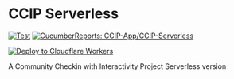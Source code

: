 CCIP Serverless
===
[![Test](https://github.com/elct9620/CCIP-Serverless/actions/workflows/test.yml/badge.svg)](https://github.com/elct9620/CCIP-Serverless/actions/workflows/test.yml) [![CucumberReports: CCIP-App/CCIP-Serverless](https://messages.cucumber.io/api/report-collections/d21a64fa-a180-4742-940e-a2fd885c650a/badge)](https://reports.cucumber.io/report-collections/d21a64fa-a180-4742-940e-a2fd885c650a)

[![Deploy to Cloudflare Workers](https://deploy.workers.cloudflare.com/button)](https://deploy.workers.cloudflare.com/?url=https://github.com/elct9620/CCIP-Serverless)

A Community Checkin with Interactivity Project Serverless version
